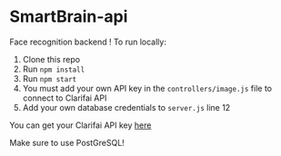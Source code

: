 # SmartBrain-api
Face recognition backend ! 
To run locally: 
1. Clone this repo
2. Run `npm install`
3. Run `npm start`
4. You must add your own API key in the `controllers/image.js` file to connect to Clarifai API
5. Add your own database credentials to `server.js` line 12

You can get your Clarifai API key [here](https://www.clarifai.com/)

Make sure to use PostGreSQL!


